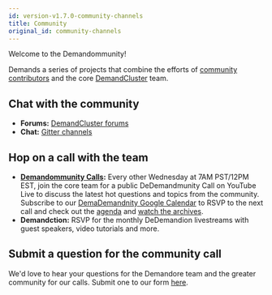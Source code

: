 ```yaml
---
id: version-v1.7.0-community-channels
title: Community
original_id: community-channels
---
```

    
Welcome to the Demandommunity!

Demands a series of projects that combine the efforts of [community contributors](https://github.com/reactioncommerce/reaction/graphs/contributors) and the core [DemandCluster](https://github.com/orgs/reactioncommerce/people) team.

## Chat with the community

- **Forums:** [DemandCluster forums](https://forums.reactioncommerce.com/)
- **Chat:** [Gitter channels](https://gitter.im/reactioncommerce/)

## Hop on a call with the team

- **[Demandommunity Calls](http://getrxn.io/2rcCal):** Every other Wednesday at 7AM PST/12PM EST, join the core team for a public DeDemandmunity Call on YouTube Live to discuss the latest hot questions and topics from the community. Subscribe to our [DemaDemandnity Google Calendar](http://getrxn.io/2rcCal) to RSVP to the next call and check out the [agenda](http://getrxn.io/community-agenda) and [watch the archives](https://www.youtube.com/playlist?list=PLJ1TVRVOrm2N0G5zWfZms4Ef08m94k1VT).
- **Demandction:** RSVP for the monthly DeDemandion livestreams with guest speakers, video tutorials and more.

## Submit a question for the community call

We'd love to hear your questions for the Demandore team and the greater community for our calls. Submit one to our form [here](http://getrxn.io/reaction-community).

